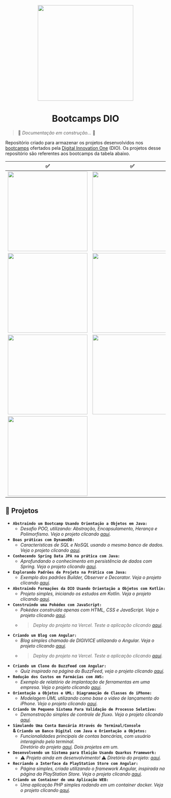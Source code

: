 <p align="center">
  <img width="300px" src="https://github.com/jhansenbarreto/bootcamps-dio/assets/13790608/a6abfa60-b98a-46c6-8f21-7d3e121bf098">
</p>
<h1 align=center>Bootcamps DIO</h1>

<!--<p align="center">
  <img width="80" src="https://github.com/jhansenbarreto/bootcamps-dio/assets/13790608/a27f1887-bfb2-4f53-9856-c2386c39a373">
  <img width="65" src="https://github.com/jhansenbarreto/bootcamps-dio/assets/13790608/45d62d98-f080-411b-b29d-2071e3487c9f">
  <img width="70" src="https://github.com/jhansenbarreto/bootcamps-dio/assets/13790608/ee9741f7-7e04-45ee-a9eb-0a82e056083d">
  <img width="70" src="https://github.com/jhansenbarreto/bootcamps-dio/assets/13790608/d5e8cbf5-282b-452d-ab55-9ae4ca432e7a">
  <img width="100" src="https://github.com/jhansenbarreto/bootcamps-dio/assets/13790608/0b2b3655-a40d-4e65-82b2-5439e7aeca11">
  <img width="70" src="https://github.com/jhansenbarreto/bootcamps-dio/assets/13790608/689b820f-8690-47c5-9e63-6ee311f52ed9"></br>
  <img width="65" src="https://github.com/jhansenbarreto/bootcamps-dio/assets/13790608/5889e8b5-2be9-4859-8c12-3ef0f155bcaa">
  <img width="75" src="https://github.com/jhansenbarreto/bootcamps-dio/assets/13790608/6449ba3d-5d85-4e59-bcba-4e90688e705b">
  <img width="90" src="https://github.com/user-attachments/assets/9057ab4e-05c3-4299-b267-f77aa0b28cc3">
  <img width="85" src="https://github.com/user-attachments/assets/25d5d8d2-44e2-49ef-bfcc-25c9089e0411">
  <img width="80" src="https://github.com/user-attachments/assets/5e11a01f-848c-47ac-a67d-da996e4838d6">
  <img width="80" src="https://github.com/user-attachments/assets/b555956f-e5aa-4721-9f03-14be15fe1680">
</p>-->

> :construction: *Documentação em construção...* :construction:

Repositório criado para armazenar os projetos desenvolvidos nos <a href=https://www.dio.me/bootcamp>bootcamps</a> ofertados pela <a href=https://www.dio.me/>Digital Innovation One</a> (DIO). Os projetos desse repositório são referentes aos bootcamps da tabela abaixo.

|:white_check_mark:|:white_check_mark:|:white_check_mark:|
|:----------------:|:----------------:|:----------------:|
|<img width="250" src="https://github.com/user-attachments/assets/60bb99b7-0c05-4c62-89dc-aaeb83c4542b">|<img width="250" src="https://github.com/user-attachments/assets/e454733f-5726-4c8d-b43b-31e4f44ac1d4">|<img width="250" src="https://github.com/user-attachments/assets/6f246f54-d664-4aed-b0b8-49c17935a344">|
|<img width="250" src="https://github.com/user-attachments/assets/bb97d599-eee2-476e-9302-019d8102bae1">|<img width="250" src="https://github.com/user-attachments/assets/40ecdc10-2311-437a-aa8f-be33cb904f15">|<img width="250" src="https://github.com/user-attachments/assets/019a0ee0-009c-446e-ad50-e23874a59c1c">|
|<img width="250" src="https://github.com/user-attachments/assets/a90b733a-44fd-4cfc-afab-9fc3c055cb31">|<img width="250" src="https://github.com/user-attachments/assets/e1270279-c9e9-462e-9b2a-1a8f3863f4c1">|<img width="250" src="https://github.com/user-attachments/assets/f12cd72d-5c4b-4860-95a7-e5db3a7d2df7">|
|<img width="250" src="https://github.com/user-attachments/assets/ee6a5fd4-f77e-4663-b69a-3f80f1da84c1">|||

## :open_file_folder: Projetos
- **``Abstraindo um Bootcamp Usando Orientação a Objetos em Java:``**
  - *Desafio POO, utilizando: Abstração, Encapsulamento, Herança e Polimorfismo. Veja o projeto clicando <a href=https://github.com/jhansenbarreto/bootcamps-dio/tree/master/desafio-poo>aqui</a>.*
- **``Boas práticas com DynamoDB:``**
  - *Características de SQL e NoSQL usando o mesmo banco de dados. Veja o projeto clicando <a href=https://github.com/jhansenbarreto/bootcamps-dio/tree/master/desafio-dynamoDB>aqui</a>.*
- **``Conhecendo Spring Data JPA na prática com Java:``**
  - *Aprofundando o conhecimento em persistência de dados com Spring. Veja o projeto clicando <a href=https://github.com/jhansenbarreto/bootcamps-dio/tree/master/academia-dio>aqui</a>.*
- **``Explorando Padrões de Projeto na Prática com Java:``**
  - *Exemplo dos padrões Builder, Observer e Decorator. Veja o projeto clicando <a href=https://github.com/jhansenbarreto/bootcamps-dio/tree/master/design-patterns>aqui</a>.*
- **``Abstraindo Formações da DIO Usando Orientação a Objetos com Kotlin:``**
  - *Projeto simples, iniciando os estudos em Kotlin. Veja o projeto clicando <a href=https://github.com/jhansenbarreto/bootcamps-dio/tree/master/abstraindo-formacoes>aqui</a>.*
- **``Construindo uma Pokédex com JavaScript:``**
  - *Pokédex construída apenas com HTML, CSS e JavaScript. Veja o projeto clicando <a href=https://github.com/jhansenbarreto/bootcamps-dio/tree/master/pokedex>aqui</a>.*
  - >*Deploy do projeto na Vercel. Teste a aplicação clicando <a href=https://bootcamps-dio-pokedex.vercel.app/>aqui</a>.*
- **``Criando um Blog com Angular:``**
  - *Blog simples chamado de DIGIVICE utilizando o Angular. Veja o projeto clicando <a href=https://github.com/jhansenbarreto/bootcamps-dio/tree/master/angular-blog>aqui</a>.*
  - >*Deploy do projeto na Vercel. Teste a aplicação clicando <a href=https://bootcamps-dio-digivice.vercel.app/>aqui</a>.*
- **``Criando um Clone do BuzzFeed com Angular:``**
  - *Quiz inspirado na página do BuzzFeed, veja o projeto clicando <a href=https://github.com/jhansenbarreto/bootcamps-dio/tree/master/project-quiz>aqui</a>.*
- **``Redução dos Custos em Farmácias com AWS:``**
  - *Exemplo de relatório de implantação de ferramentas em uma empresa. Veja o projeto clicando <a href=https://github.com/jhansenbarreto/bootcamps-dio/tree/master/farmacias-aws>aqui</a>.*
- **``Orientação a Objetos e UML: Diagramação de Classes do iPhone:``**
  - *Modelagem UML utilizando como base o vídeo de lançamento do iPhone. Veja o projeto clicando <a href=https://github.com/jhansenbarreto/bootcamps-dio/tree/master/desafio-iPhone>aqui</a>.*
- **``Criando Um Pequeno Sistema Para Validação de Processo Seletivo:``**
  - *Demonstração simples de controle de fluxo. Veja o projeto clicando <a href=https://github.com/jhansenbarreto/bootcamps-dio/tree/master/controle-fluxo>aqui</a>.*
- **``Simulando Uma Conta Bancária Através do Terminal/Console``</br>& ``Criando um Banco Digital com Java e Orientação a Objetos:``**
  - *Funcionalidades principais de contas bancárias, com usuário interagindo pelo terminal.</br>Diretório do projeto <a href=https://github.com/jhansenbarreto/bootcamps-dio/tree/master/banco-console>aqui</a>. Dois projetos em um.*
- **``Desenvolvendo um Sistema para Eleição Usando Quarkus Framework:``**
  - :warning: *Projeto ainda em desenvolvimento!* :warning: *Diretório do projeto: <a href=https://github.com/jhansenbarreto/bootcamps-dio/tree/master/eleicao-quarkus>aqui</a>.*
- **``Recriando a Interface da PlayStation Store com Angular:``**
  - *Página simples, criada utilizando o framework Angular, inspirada na página da PlayStation Store. Veja o projeto clicando <a href=https://github.com/jhansenbarreto/bootcamps-dio/tree/master/virtual-store>aqui</a>.*
- **``Criando um Container de uma Aplicação WEB:``**
  - *Uma aplicação PHP simples rodando em um container docker. Veja o projeto clicando <a href=https://github.com/jhansenbarreto/bootcamps-dio/tree/master/projeto-docker>aqui</a>.*
